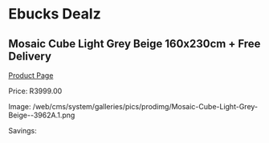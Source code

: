 
# Ebucks Dealz
## Mosaic Cube Light Grey Beige 160x230cm + Free Delivery
[Product Page](https://www.ebucks.com/web/shop/productSelected.do?prodId=1210588196&catId=1209942441)

Price: R3999.00

Image: /web/cms/system/galleries/pics/prodimg/Mosaic-Cube-Light-Grey-Beige--3962A.1.png

Savings: 


	